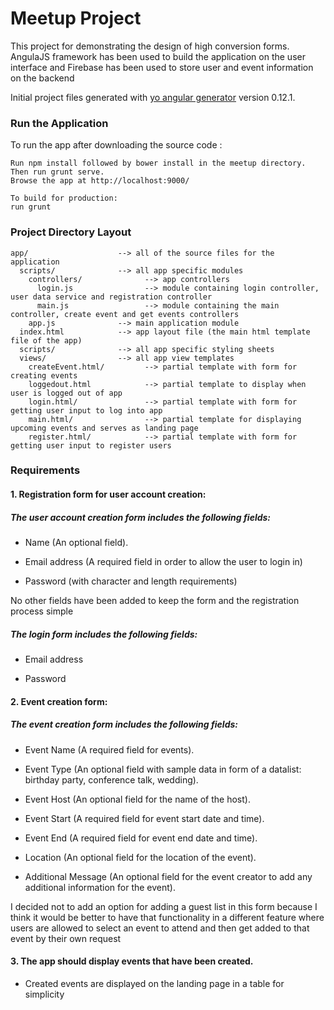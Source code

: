# Meetup Project

This project for demonstrating the design of high conversion forms. AngulaJS framework has been used to build the application on the user interface and Firebase has been used to store user and event information on the backend

Initial project files generated with [yo angular generator](https://github.com/yeoman/generator-angular)
version 0.12.1.

### Run the Application

To run the app after downloading the source code :

```
Run npm install followed by bower install in the meetup directory.
Then run grunt serve.
Browse the app at http://localhost:9000/

To build for production:
run grunt
```

### Project Directory Layout

```
app/                    --> all of the source files for the application
  scripts/              --> all app specific modules
    controllers/              --> app controllers
      login.js                --> module containing login controller, user data service and registration controller
      main.js                 --> module containing the main controller, create event and get events controllers
    app.js              --> main application module
  index.html            --> app layout file (the main html template file of the app)
  scripts/              --> all app specific styling sheets
  views/                --> all app view templates
    createEvent.html/         --> partial template with form for creating events
    loggedout.html            --> partial template to display when user is logged out of app
    login.html/               --> partial template with form for getting user input to log into app
    main.html/                --> partial template for displaying upcoming events and serves as landing page
    register.html/            --> partial template with form for getting user input to register users

```

### Requirements

#### 1. Registration form for user account creation:

##### The user account creation form includes the following fields:

- Name (An optional field).

- Email address (A required field in order to allow the user to login in)

- Password (with character and length requirements)

No other fields have been added to keep the form and the registration process simple 

##### The login form includes the following fields:

- Email address

- Password 

#### 2. Event creation form:

##### The event creation form includes the following fields:

- Event Name (A required field for events).

- Event Type (An optional field with sample data in form of a datalist: birthday party, conference talk, wedding).

- Event Host  (An optional field for the name of the host).

- Event Start (A required field for event start date and time).

- Event End (A required field for event end date and time).

- Location  (An optional field for the location of the event).

- Additional Message  (An optional field for the event creator to add any additional information for the event).

I decided not to add an option for adding a guest list in this form because I think it would be better to have that functionality in a different feature where users are allowed to select an event to attend and then get added to that event by their own request

#### 3. The app should display events that have been created.

- Created events are displayed on the landing page in a table for simplicity


[git]: http://git-scm.com/
[bower]: http://bower.io
[npm]: https://www.npmjs.org/
[node]: http://nodejs.org
[protractor]: https://github.com/angular/protractor
[jasmine]: http://jasmine.github.io
[karma]: http://karma-runner.github.io
[travis]: https://travis-ci.org/
[http-server]: https://github.com/nodeapps/http-server

[login]: http://stackoverflow.com/questions/27389157/firebaseauth-with-angular-user-login

[passord]: https://www.firebase.com/docs/web/guide/login/password.html

[date]: https://docs.angularjs.org/api/ng/filter/date

[filtering]: http://stackoverflow.com/questions/16523076/angular-template-default-value-if-binding-null-undefined-with-filter

[dates]: http://stackoverflow.com/questions/30021133/how-do-you-save-a-date-field-in-firebase-using-angularfire

[autofill]: https://developers.google.com/web/updates/2015/06/checkout-faster-with-autofill?hl=en

[loading-ind]: https://github.com/gdi2290/angular-loading-bar